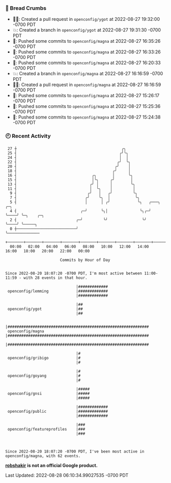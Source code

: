 ### 🍞 Bread Crumbs

 * ✍🏼: Created a pull request in `openconfig/ygot` at 2022-08-27 19:32:00 -0700 PDT
 * 💥: Created a branch in `openconfig/ygot` at 2022-08-27 19:31:30 -0700 PDT
 * 🚢: Pushed some commits to `openconfig/magna` at 2022-08-27 16:35:26 -0700 PDT
 * 🚢: Pushed some commits to `openconfig/magna` at 2022-08-27 16:33:26 -0700 PDT
 * 🚢: Pushed some commits to `openconfig/magna` at 2022-08-27 16:20:33 -0700 PDT
 * 💥: Created a branch in `openconfig/magna` at 2022-08-27 16:16:59 -0700 PDT
 * ✍🏼: Created a pull request in `openconfig/magna` at 2022-08-27 16:16:59 -0700 PDT
 * 🚢: Pushed some commits to `openconfig/magna` at 2022-08-27 15:26:17 -0700 PDT
 * 🚢: Pushed some commits to `openconfig/magna` at 2022-08-27 15:25:36 -0700 PDT
 * 🚢: Pushed some commits to `openconfig/magna` at 2022-08-27 15:24:38 -0700 PDT

### 🕘 Recent Activity
```
 27 ┼                                              ╭╮
 25 ┤                                             ╭╯╰╮
 24 ┤                                             │  │
 22 ┤                                            ╭╯  ╰╮
 20 ┤                                           ╭╯    │
 18 ┤                                          ╭╯     │
 16 ┤                                 ╭╮       │      ╰╮
 15 ┤                                 │╰╮     ╭╯       │
 13 ┤                                ╭╯ │     │        ╰╮
 11 ┤                                │  ╰╮    │         │
  9 ┤                               ╭╯   │   ╭╯         ╰╮
  7 ┤                              ╭╯    ╰╮  │           ╰╮
  5 ┤                              │      │ ╭╯            ╰╮   ╭───╮    ╭─╮
  4 ┤                            ╭─╯      ╰╮│              ╰╮╭─╯   ╰────╯ ╰─╮    ╭─╮
  2 ┤                          ╭─╯         ╰╯               ╰╯              ╰────╯ ╰─────╮
  0 ┼──────────────────────────╯                                                         ╰──────────────
    +───────+───────+───────+───────+───────+───────+───────+───────+───────+───────+───────+───────+────
  00:00   02:00   04:00   06:00   08:00   10:00   12:00   14:00   16:00   18:00   20:00   22:00   00:00   

						Commits by Hour of Day


Since 2022-08-20 18:07:20 -0700 PDT, I'm most active between 11:00-11:59 - with 28 events in that hour.

```



```
                               |#############
 openconfig/lemming            |#############
                               |#############

                               |##
 openconfig/ygot               |##
                               |##

                               |##############################################################
 openconfig/magna              |##############################################################
                               |##############################################################

                               |#
 openconfig/gribigo            |#
                               |#

                               |#
 openconfig/goyang             |#
                               |#

                               |#####
 openconfig/gnsi               |#####
                               |#####

                               |#############
 openconfig/public             |#############
                               |#############

                               |###
 openconfig/featureprofiles    |###
                               |###



Since 2022-08-20 18:07:20 -0700 PDT, I've been most active in openconfig/magna, with 62 events.

```
**[robshakir](mailto:robjs@google.com) is not an official Google product.**  


Last Updated: 2022-08-28 06:10:34.99027535 -0700 PDT

